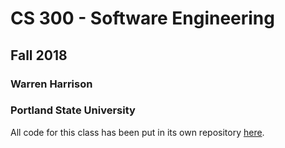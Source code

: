 # CS 300 - Software Engineering

## Fall 2018

### Warren Harrison

### Portland State University

All code for this class has been put in its own repository [here](https://github.com/samgomena/frupal).
